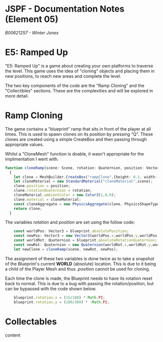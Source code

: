 # JSPF - Documentation Notes (Element 05)
*B00621257  - Winter Jones*

# E5: Ramped Up
"E5: Ramped Up" is a game about creating your own platforms to traverse the level. This game uses the idea of "cloning" objects and placing them in new positions, to reach new areas and complete the level. 

The two key components of the code are the "Ramp Cloning" and the "Collectibles" sections. These are the complexities and will be explored in more detail.

# Ramp Cloning
The game contains a "blueprint" ramp that sits in front of the player at all times. 
This is used to spawn clones on its position by pressing "Q". These clones are created using a simple CreateBox and then passing through appropriate values. 

Whilst a "CloneMesh" function is doable, it wasn't appropriate for the implimentation I went with.
```typescript
function cloneRamp(scene: Scene, rotation: Quaternion, position: Vector3)
  {
    let clone = MeshBuilder.CreateBox("rampClone",{height: 0.1, width: 3, size: 2},scene);
    let cloneMaterial = new StandardMaterial("cloneMaterial",scene);
    clone.position = position;
    clone.rotationQuaternion = rotation;
    cloneMaterial.ambientColor = new Color3(1,0,0);
    clone.material = cloneMaterial;
    const cloneAggregate = new PhysicsAggregate(clone, PhysicsShapeType.BOX, { mass: 0, friction: 5 }, scene);
    return clone;
  }
```
The variables *rotation* and *position* are set using the follow code:
```typescript
    const worldPos: Vector3 = blueprint.absolutePosition;
    const newPos: Vector3 = new Vector3(worldPos.x,worldPos.y,worldPos.z);
    const worldRot: Quaternion = blueprint.absoluteRotationQuaternion;
    const newRot: Quaternion = new Quaternion(worldRot.x,worldRot.y,worldRot.z,worldRot.w);
    let newClone = cloneRamp(scene, newRot, newPos);
```
The assignment of these two variables is done twice as to take a snapshot of the Blueprint's current **WORLD** (absolute) location. This is due to it being a child of the Player Mesh and thus *.position* cannot be used for cloning.

Each time the clone is made, the Blueprint needs to have its rotation reset back to normal. This is due to a bug with passing the rotation/position, but can be bypassed with the code shown below.
```typescript
    blueprint.rotation.z = (15/180) * Math.PI;
    blueprint.rotation.y = (180/360) * -Math.PI;
```
# Collectables
content